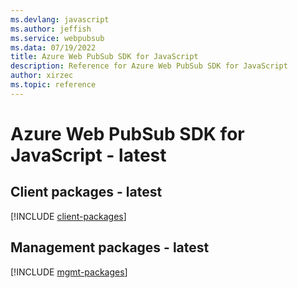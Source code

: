 ```yaml
---
ms.devlang: javascript
ms.author: jeffish
ms.service: webpubsub
ms.data: 07/19/2022
title: Azure Web PubSub SDK for JavaScript
description: Reference for Azure Web PubSub SDK for JavaScript
author: xirzec
ms.topic: reference
---
```

# Azure Web PubSub SDK for JavaScript - latest

## Client packages - latest
[!INCLUDE [client-packages](web-pubsub-client-index.md)]
## Management packages - latest
[!INCLUDE [mgmt-packages](web-pubsub-mgmt-index.md)]
